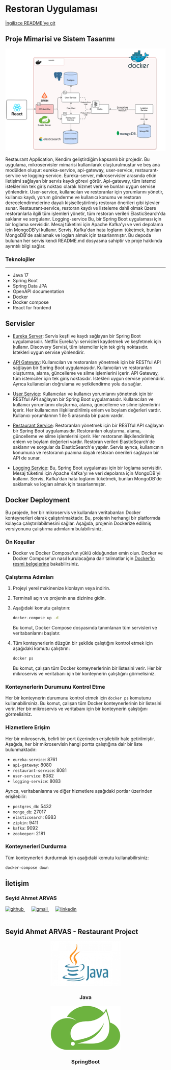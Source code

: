 # Restoran Uygulaması

[İngilizce README'ye git](README.md)

## Proje Mimarisi ve Sistem Tasarımı

[![Restaurant Uygulaması Mimarisi](./img/project-design.png)](./img/project-design.png)

Restaurant Application, Kendim geliştirdiğim kapsamlı bir projedir. Bu uygulama, mikroservisler mimarisi kullanılarak oluşturulmuştur ve beş ana modülden oluşur: eureka-service, api-gateway, user-service, restaurant-service ve logging-service. Eureka-server, mikroservisler arasında etkin iletişimi sağlayan bir servis kaydı görevi görür. Api-gateway, tüm istemci isteklerinin tek giriş noktası olarak hizmet verir ve bunları uygun servise yönlendirir. User-service, kullanıcıları ve restoranlar için yorumlarını yönetir, kullanıcı kaydı, yorum gönderme ve kullanıcı konumu ve restoran derecelendirmelerine dayalı kişiselleştirilmiş restoran önerileri gibi işlevler sunar. Restaurant-service, restoran kaydı ve listeleme dahil olmak üzere restoranlarla ilgili tüm işlemleri yönetir, tüm restoran verileri ElasticSearch'da saklanır ve sorgulanır. Logging-service Bu, bir Spring Boot uygulaması için bir loglama servisidir. Mesaj tüketimi için Apache Kafka'yı ve veri depolama için MongoDB'yi kullanır. Servis, Kafka'dan hata loglarını tüketmek, bunları MongoDB'de saklamak ve logları almak için tasarlanmıştır. Bu depoda bulunan her servis kendi README.md dosyasına sahiptir ve proje hakkında ayrıntılı bilgi sağlar.

### Teknolojiler

---
- Java 17
- Spring Boot
- Spring Data JPA
- OpenAPI documentation
- Docker
- Docker compose
- React for frontend

## Servisler

- [Eureka Server](./eureka-service/README.md): Servis keşfi ve kaydı sağlayan bir Spring Boot uygulamasıdır. Netflix Eureka'yı servisleri kaydetmek ve keşfetmek için kullanır. Discovery Servisi, tüm istemciler için tek giriş noktasıdır. İstekleri uygun servise yönlendirir.

- [API Gateway](./api-gateway/README.md): Kullanıcıları ve restoranları yönetmek için bir RESTful API sağlayan bir Spring Boot uygulamasıdır. Kullanıcıları ve restoranları oluşturma, alama, güncelleme ve silme işlemlerini içerir. API Gateway, tüm istemciler için tek giriş noktasıdır. İstekleri uygun servise yönlendirir. Ayrıca kullanıcıları doğrulama ve yetkilendirme yolu da sağlar.

- [User Service](./user-service/README.md): Kullanıcıları ve kullanıcı yorumlarını yönetmek için bir RESTful API sağlayan bir Spring Boot uygulamasıdır. Kullanıcıları ve kullanıcı yorumlarını oluşturma, alama, güncelleme ve silme işlemlerini içerir. Her kullanıcının ilişkilendirilmiş enlem ve boylam değerleri vardır. Kullanıcı yorumlarının 1 ile 5 arasında bir puanı vardır.

- [Restaurant Service](./restaurant-service/README.md): Restoranları yönetmek için bir RESTful API sağlayan bir Spring Boot uygulamasıdır. Restoranları oluşturma, alama, güncelleme ve silme işlemlerini içerir. Her restoranın ilişkilendirilmiş enlem ve boylam değerleri vardır. Restoran verileri ElasticSearch'de saklanır ve sorgular da ElasticSearch'e yapılır. Servis ayrıca, kullanıcının konumuna ve restoranın puanına dayalı restoran önerileri sağlayan bir API de sunar.

- [Logging Service](./logging-service/README.md): Bu, Spring Boot uygulaması için bir loglama servisidir. Mesaj tüketimi için Apache Kafka'yı ve veri depolama için MongoDB'yi kullanır. Servis, Kafka'dan hata loglarını tüketmek, bunları MongoDB'de saklamak ve logları almak için tasarlanmıştır.

## Docker Deployment

Bu projede, her bir mikroservis ve kullanılan veritabanları Docker konteynerleri olarak çalıştırılmaktadır. Bu, projenin herhangi bir platformda kolayca çalıştırılabilmesini sağlar. Aşağıda, projenin Dockerize edilmiş versiyonunu çalıştırma adımlarını bulabilirsiniz.

### Ön Koşullar

- Docker ve Docker Compose'un yüklü olduğundan emin olun. Docker ve Docker Compose'un nasıl kurulacağına dair talimatlar için [Docker'in resmi belgelerine](https://docs.docker.com/get-docker/) bakabilirsiniz.

### Çalıştırma Adımları

1. Projeyi yerel makinenize klonlayın veya indirin.

2. Terminali açın ve projenin ana dizinine gidin.

3. Aşağıdaki komutu çalıştırın:

    ```bash
    docker-compose up -d
    ```

   Bu komut, Docker Compose dosyasında tanımlanan tüm servisleri ve veritabanlarını başlatır.

4. Tüm konteynerlerin düzgün bir şekilde çalıştığını kontrol etmek için aşağıdaki komutu çalıştırın:

    ```bash
    docker ps
    ```

   Bu komut, çalışan tüm Docker konteynerlerinin bir listesini verir. Her bir mikroservis ve veritabanı için bir konteynerin çalıştığını görmelisiniz.

### Konteynerlerin Durumunu Kontrol Etme

Her bir konteynerin durumunu kontrol etmek için `docker ps` komutunu kullanabilirsiniz. Bu komut, çalışan tüm Docker konteynerlerinin bir listesini verir. Her bir mikroservis ve veritabanı için bir konteynerin çalıştığını görmelisiniz.

### Hizmetlere Erişim

Her bir mikroservis, belirli bir port üzerinden erişilebilir hale getirilmiştir. Aşağıda, her bir mikroservisin hangi portta çalıştığına dair bir liste bulunmaktadır:

- `eureka-service`: 8761
- `api-gateway`: 8080
- `restaurant-service`: 8081
- `user-service`: 8082
- `logging-service`: 8083

Ayrıca, veritabanlarına ve diğer hizmetlere aşağıdaki portlar üzerinden erişilebilir:

- `postgres_db`: 5432
- `mongo_db`: 27017
- `elasticsearch`: 8983
- `zipkin`: 9411
- `kafka`: 9092
- `zookeeper`: 2181

### Konteynerleri Durdurma

Tüm konteynerleri durdurmak için aşağıdaki komutu kullanabilirsiniz:

```bash
docker-compose down
```
## İletişim

### Seyid Ahmet ARVAS

<a href="https://github.com/ahmetarvastr" target="_blank">
<img  src=https://img.shields.io/badge/github-%2324292e.svg?&style=for-the-badge&logo=github&logoColor=white alt=github style="margin-bottom: 20px;" />
</a>
<a href = "mailto:example@gmail.com?subject = Feedback&body = Message">
<img src=https://img.shields.io/badge/send-email-email?&style=for-the-badge&logo=microsoftoutlook&color=CD5C5C alt=gmail style="margin-bottom: 20px; margin-left:20px" />
</a>
<a href="https://linkedin.com/in/seyidahmetarvas" target="_blank">
<img src=https://img.shields.io/badge/linkedin-%231E77B5.svg?&style=for-the-badge&logo=linkedin&logoColor=white alt=linkedin style="margin-bottom: 20px; margin-left:20px" />
</a>  

## Seyid Ahmet ARVAS - Restaurant Project

<div align="center">
  <img src="./img/java.png" alt="Logo" width="220" height="140">
<h3 align="center">Java</h3>
</div>

<div align="center">
  <img src="./img/spring.png" alt="Logo" width="220" height="140">
<h3 align="center">SpringBoot</h3>   
</div>
